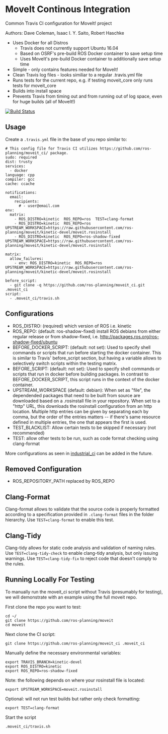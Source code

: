 # MoveIt Continous Integration
Common Travis CI configuration for MoveIt! project

Authors: Dave Coleman, Isaac I. Y. Saito, Robert Haschke

- Uses Docker for all Distros
  - Travis does not currently support Ubuntu 16.04
  - Based on OSRF's pre-build ROS Docker container to save setup time
  - Uses MoveIt's pre-build Docker container to additionally save setup time
- Simple - only contains features needed for MoveIt!
- Clean Travis log files - looks similiar to a regular .travis.yml file
- Runs tests for the current repo, e.g. if testing moveit\_core only runs tests for moveit\_core
- Builds into install space
- Prevents Travis from timing out and from running out of log space, even for huge builds (all of MoveIt!)

[![Build Status](https://travis-ci.org/ros-planning/moveit_ci.svg?branch=master)](https://travis-ci.org/ros-planning/moveit_ci)

## Usage

Create a ``.travis.yml`` file in the base of you repo similar to:

```
# This config file for Travis CI utilizes https://github.com/ros-planning/moveit_ci/ package.
sudo: required
dist: trusty
services:
  - docker
language: cpp
compiler: gcc
cache: ccache

notifications:
  email:
    recipients:
      # - user@email.com
env:
  matrix:
    - ROS_DISTRO=kinetic  ROS_REPO=ros  TEST=clang-format
    - ROS_DISTRO=kinetic  ROS_REPO=ros              UPSTREAM_WORKSPACE=https://raw.githubusercontent.com/ros-planning/moveit/kinetic-devel/moveit.rosinstall
    - ROS_DISTRO=kinetic  ROS_REPO=ros-shadow-fixed UPSTREAM_WORKSPACE=https://raw.githubusercontent.com/ros-planning/moveit/kinetic-devel/moveit.rosinstall

matrix:
  allow_failures:
    - env: ROS_DISTRO=kinetic  ROS_REPO=ros              UPSTREAM_WORKSPACE=https://raw.githubusercontent.com/ros-planning/moveit/kinetic-devel/moveit.rosinstall

before_script:
  - git clone -q https://github.com/ros-planning/moveit_ci.git .moveit_ci
script:
  - .moveit_ci/travis.sh
```

## Configurations

- ROS_DISTRO: (required) which version of ROS i.e. kinetic
- ROS_REPO: (default: ros-shadow-fixed) install ROS debians from either regular release or from shadow-fixed, i.e. http://packages.ros.org/ros-shadow-fixed/ubuntu
- BEFORE_DOCKER_SCRIPT: (default: not set): Used to specify shell commands or scripts that run before starting the docker container. This is similar to Travis' before_script section, but having a variable allows to selectively switch scripts within the testing matrix.
- BEFORE_SCRIPT: (default: not set): Used to specify shell commands or scripts that run in docker before building packages. In contrast to BEFORE_DOCKER_SCRIPT, this script runs in the context of the docker container.
- UPSTREAM_WORKSPACE (default: debian): When set as "file", the dependended packages that need to be built from source are downloaded based on a .rosinstall file in your repository. When set to a "http" URL, this downloads the rosinstall configuration from an http location. Multiple http entries can be given by separating each by comma, but the order of the entries matters -- if there's same resource defined in multiple entries, the one that appears the first is used.
- TEST_BLACKLIST: Allow certain tests to be skipped if necessary (not recommended)
- TEST: allow other tests to be run, such as code format checking using clang-format

More configurations as seen in [industrial_ci](https://github.com/ros-industrial/industrial_ci) can be added in the future.

## Removed Configuration

- ROS\_REPOSITORY\_PATH replaced by ROS\_REPO

## Clang-Format

Clang-format allows to validate that the source code is properly formatted according to a specification provided in ``.clang-format`` files in the folder hierarchy.
Use ``TEST=clang-format`` to enable this test.

## Clang-Tidy

Clang-tidy allows for static code analysis and validation of naming rules.
Use ``TEST=clang-tidy-check`` to enable clang-tidy analysis, but only issuing warnings.
Use ``TEST=clang-tidy-fix`` to reject code that doesn't comply to the rules.

## Running Locally For Testing

To manually run the moveit_ci script without Travis (presumably for testing), we will demonstrate with an example using the full moveit repo.

First clone the repo you want to test:

    cd ~/
    git clone https://github.com/ros-planning/moveit
    cd moveit

Next clone the CI script:

    git clone https://github.com/ros-planning/moveit_ci .moveit_ci

Manually define the necessary environmental variables:

    export TRAVIS_BRANCH=kinetic-devel
    export ROS_DISTRO=kinetic
    export ROS_REPO=ros-shadow-fixed

Note: the following depends on where your rosinstall file is located:

    export UPSTREAM_WORKSPACE=moveit.rosinstall

Optional: will not run test builds but rather only check formatting:

    export TEST=clang-format

Start the script

    .moveit_ci/travis.sh
